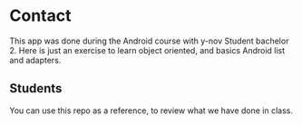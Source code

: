 # Contact

This app was done during the Android course with y-nov Student bachelor 2.
Here is just an exercise to learn object oriented, and basics Android list and adapters.

## Students
You can use this repo as a reference, to review what we have done in class.
